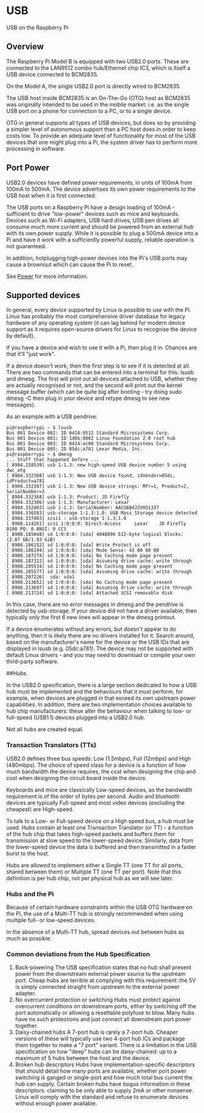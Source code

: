 # USB

USB on the Raspberry Pi

## Overview

The Raspberry Pi Model B is equipped with two USB2.0 ports. These are connected to the LAN9512 combo hub/Ethernet chip IC3, which is itself a USB device connected to BCM2835.

On the Model A, the single USB2.0 port is directly wired to BCM2835.

The USB host inside BCM2835 is an On-The-Go (OTG) host as BCM2835 was originally intended to be used in the mobile market: i.e. as the single USB port on a phone for connection to a PC, or to a single device.

OTG in general supports all types of USB devices, but does so by providing a simpler level of autonomous support than a PC host does in order to keep costs low. To provide an adequate level of functionality for most of the USB devices that one might plug into a Pi, the system driver has to perform more processing in software.

## Port Power

USB2.0 devices have defined power requirements, in units of 100mA from 100mA to 500mA. The device advertises its own power requirements to the USB host when it is first connected.

The USB ports on a Raspberry Pi have a design loading of 100mA - sufficient to drive "low-power" devices such as mice and keyboards. Devices such as Wi-Fi adapters, USB hard drives, USB pen drives all consume much more current and should be powered from an external hub with its own power supply. While it is possible to plug a 500mA device into a Pi and have it work with a sufficiently powerful supply, reliable operation is not guaranteed.

In addition, hotplugging high-power devices into the Pi's USB ports may cause a brownout which can cause the Pi to reset.

See [Power](power.md) for more information.

## Supported devices

In general, every device supported by Linux is possible to use with the Pi. Linux has probably the most comprehensive driver database for legacy hardware of any operating system (it can lag behind for modern device support as it requires open-source drivers for Linux to recognise the device by default).

If you have a device and wish to use it with a Pi, then plug it in. Chances are that it'll "just work".

If a device doesn't work, then the first step is to see if it is detected at all. There are two commands that can be entered into a terminal for this: lsusb and dmesg. The first will print out all devices attached to USB, whether they are actually recognised or not, and the second will print out the kernel message buffer (which can be quite big after booting - try doing sudo dmesg -C then plug in your device and retype dmesg to see new messages).

As an example with a USB pendrive:
```
pi@raspberrypi ~ $ lsusb
Bus 001 Device 002: ID 0424:9512 Standard Microsystems Corp.
Bus 001 Device 001: ID 1d6b:0002 Linux Foundation 2.0 root hub
Bus 001 Device 003: ID 0424:ec00 Standard Microsystems Corp.
Bus 001 Device 005: ID 05dc:a781 Lexar Media, Inc.
pi@raspberrypi ~ $ dmesg
... Stuff that happened before ...
[ 8904.228539] usb 1-1.3: new high-speed USB device number 5 using dwc_otg
[ 8904.332308] usb 1-1.3: New USB device found, idVendor=05dc, idProduct=a781
[ 8904.332347] usb 1-1.3: New USB device strings: Mfr=1, Product=2, SerialNumber=3
[ 8904.332368] usb 1-1.3: Product: JD Firefly
[ 8904.332386] usb 1-1.3: Manufacturer: Lexar
[ 8904.332403] usb 1-1.3: SerialNumber: AACU6B4JZVH31337
[ 8904.336583] usb-storage 1-1.3:1.0: USB Mass Storage device detected
[ 8904.337483] scsi1 : usb-storage 1-1.3:1.0
[ 8908.114261] scsi 1:0:0:0: Direct-Access     Lexar    JD Firefly       0100 PQ: 0 ANSI: 0 CCS
[ 8908.185048] sd 1:0:0:0: [sda] 4048896 512-byte logical blocks: (2.07 GB/1.93 GiB)
[ 8908.186152] sd 1:0:0:0: [sda] Write Protect is off
[ 8908.186194] sd 1:0:0:0: [sda] Mode Sense: 43 00 00 00
[ 8908.187274] sd 1:0:0:0: [sda] No Caching mode page present
[ 8908.187312] sd 1:0:0:0: [sda] Assuming drive cache: write through
[ 8908.205534] sd 1:0:0:0: [sda] No Caching mode page present
[ 8908.205577] sd 1:0:0:0: [sda] Assuming drive cache: write through
[ 8908.207226]  sda: sda1
[ 8908.213652] sd 1:0:0:0: [sda] No Caching mode page present
[ 8908.213697] sd 1:0:0:0: [sda] Assuming drive cache: write through
[ 8908.213724] sd 1:0:0:0: [sda] Attached SCSI removable disk
```

In this case, there are no error messages in dmesg and the pendrive is detected by usb-storage. If your device did not have a driver available, then typically only the first 6 new lines will appear in the dmesg printout.

If a device enumerates without any errors, but doesn't appear to do anything, then it is likely there are no drivers installed for it. Search around, based on the manufacturer's name for the device or the USB IDs that are displayed in lsusb (e.g. 05dc:a781). The device may not be supported with default Linux drivers - and you may need to download or compile your own third-party software.

##Hubs

In the USB2.0 specification, there is a large section dedicated to how a USB hub must be implemented and the behaviours that it must perform, for example, when devices are plugged in that exceed its own upstream power capabilities. In addition, there are two implementation choices available to hub chip manufacturers: these alter the behaviour when talking to low- or full-speed (USB1.1) devices plugged into a USB2.0 hub.

Not all hubs are created equal.

### Transaction Translators (TTs)

USB2.0 defines three bus speeds: Low (1.5mbps), Full (12mbps) and High (480mbps). The choice of speed class for a device is a function of how much bandwidth the device requires, the cost when designing the chip and cost when designing the circuit board inside the device.

Keyboards and mice are classically Low-speed devices, as the bandwidth requirement is of the order of bytes per second. Audio and bluetooth devices are typically Full-speed and most video devices (excluding the cheapest) are High-speed.

To talk to a Low- or Full-speed device on a High speed bus, a hub must be used. Hubs contain at least one Transaction Translator (or TT) - a function of the hub chip that takes high-speed packets and buffers them for transmission at slow speed to the lower-speed device. Similarly, data from the lower-speed device the data is buffered and then transmitted in a faster burst to the host.

Hubs are allowed to implement either a Single TT (one TT for all ports, shared between them) or Multiple TT (one TT per port). Note that this definition is per hub *chip*, not per physical hub as we will see later.

### Hubs and the Pi

Because of certain hardware constraints within the USB OTG hardware on the Pi, the use of a Multi-TT hub is strongly recommended when using multiple full- or low-speed devices.

In the absence of a Multi-TT hub, spread devices out between hubs as much as possible. 

### Common deviations from the Hub Specification

1. Back-powering
   The USB specification states that no hub shall present power from the downstream external power source to the upstream port. Cheap hubs are terrible at complying with this requirement: the 5V is simply connected straight from upstream to the external power adapter.
2. No overcurrent protection or switching
   Hubs must protect against overcurrent conditions on downstream ports, either by switching off the port automatically or allowing a resettable polyfuse to blow. Many hubs have no such protections and just connect all downstream port power together.
3. Daisy-chained hubs
   A 7-port hub is rarely a 7-port hub. Cheaper versions of these will typically use two 4-port hub ICs and package them together to make a "7 port" variant. There is a limitation in the USB specification on how "deep" hubs can be daisy-chained: up to a maximum of 5 hubs between the host and the device.
4. Broken hub descriptors
   Hubs have implementation-specific descriptors that should detail how many ports are available, whether port power switching is ganged or single-port and how much total bus current the hub can supply. Certain broken hubs have bogus information in these descriptors: claiming to be only able to supply 2mA or other nonsense. Linux will comply with the standard and refuse to enumerate devices without enough power available.
